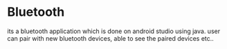 # Bluetooth
its a bluetooth application which is done on android studio using java. user can pair with new bluetooth devices, able to see the paired devices etc..
